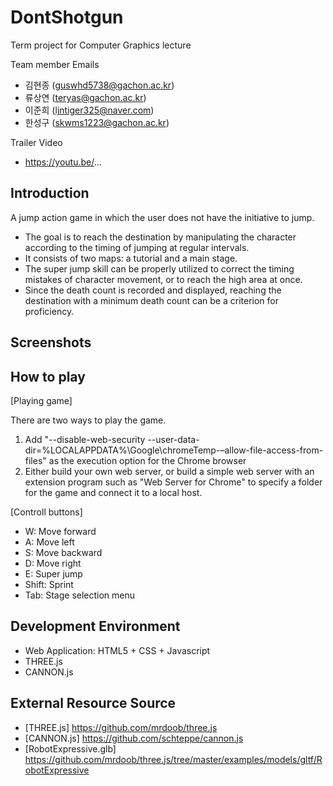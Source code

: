 # DontShotgun
Term project for Computer Graphics lecture

Team member Emails
- 김현종 (guswhd5738@gachon.ac.kr)
- 류상연 (teryas@gachon.ac.kr)
- 이준희 (ljntiger325@naver.com)
- 한성구 (skwms1223@gachon.ac.kr)

Trailer Video
- https://youtu.be/...

## Introduction
A jump action game in which the user does not have the initiative to jump.
- The goal is to reach the destination by manipulating the character according to the timing of jumping at regular intervals.
- It consists of two maps: a tutorial and a main stage.
- The super jump skill can be properly utilized to correct the timing mistakes of character movement, or to reach the high area at once.
- Since the death count is recorded and displayed, reaching the destination with a minimum death count can be a criterion for proficiency.

## Screenshots


## How to play
[Playing game]

There are two ways to play the game.
1. Add "--disable-web-security --user-data-dir=%LOCALAPPDATA%\Google\chromeTemp-–allow-file-access-from-files" as the execution option for the Chrome browser
2. Either build your own web server, or build a simple web server with an extension program such as "Web Server for Chrome" to specify a folder for the game and connect it to a local host.

[Controll buttons]
- W: Move forward
- A: Move left
- S: Move backward
- D: Move right
- E: Super jump
- Shift: Sprint
- Tab: Stage selection menu

## Development Environment
- Web Application: HTML5 + CSS + Javascript
- THREE.js
- CANNON.js

## External Resource Source
- [THREE.js]            https://github.com/mrdoob/three.js
- [CANNON.js]           https://github.com/schteppe/cannon.js
- [RobotExpressive.glb] https://github.com/mrdoob/three.js/tree/master/examples/models/gltf/RobotExpressive

